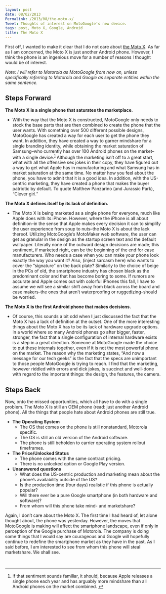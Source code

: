 ```yaml
---
layout: post
date: 08/02/2013
Permalink: /2013/08/the-moto-x/
Tweet: Thoughts of interest on MotoGoogle's new device.
tags: post, Moto X, Google, Android
title: The Moto X
---
```


<p id="themotox">First off, I wanted to make it clear that I do not care about <a href="http://www.motorola.com/us/consumers/Moto-X/moto-x,en_US,pg.html" title="Design Yours - Moto X">the Moto X</a>. As far as I am concerned, the Moto X is just another Android phone. However, I think the phone is an ingenious move for a number of reasons I thought would be of interest. </p>

<p><em>Note: I will refer to Motorola as MotoGoogle from now on, unless specifically referring to Motorola and Google as separate entities within the same sentence.</em></p>

<h2 id="stepsfoward">Steps Forward</h2>

<p><strong>The Moto X is a single phone that saturates the marketplace.</strong>
</p><ul><li>With the way that the Moto X is constructed, MotoGoogle only needs to stock the base parts that are then combined to create the phone that the user wants. With something over 500 different possible designs, MotoGoogle has created a way for each user to get the phone they want. In addition, they have created a way to garner mindshare for a single branding identity, while obtaining the market saturation of Samsung–who currently has over 100 Android phones on the market–with a single device.<sup id="fnr1"><a href="#fn1">1</a></sup>  Although the marketing isn’t off to a great start, what with all the offensive sex jokes in their copy, they have figured out a way to get what Apple has in manufacturing and what Samsung has in market saturation at the same time. No matter how you feel about the phone, you have to admit that it is a good idea. In addition, with the US-centric marketing, they have created a phone that makes the buyer patriotic by default. To quote Matthew Panzarino (and Jurassic Park), “Clever girl.”</li></ul>

<p><strong>The Moto X defines itself by its lack of definition.</strong>
</p><ul><li>The Moto X is being marketed as a single phone for everyone, much like Apple does with its iPhone. However, where the iPhone is all about definition–in the sense that Apple makes every decision it can to simplify the user experience from soup to nuts–the Moto X is about the lack thereof. Utilizing MotoGoogle’s MotoMaker web software, the user can get as granular in the design as the startup screen text and the default wallpaper. Literally none of the outward design decisions are made; this sentiment, if marketed right, can be the beginning of the end for case manufacturers. Who needs a case when you can make your phone look exactly the way you want it? Also, (inject sarcasm here) who wants to cover the “signature” on the back plate? Similarly to the choice of beige in the PCs of old, the smartphone industry has chosen black as the predominant color and that has become boring to some. If rumors are accurate and Apple comes out with colorful iPhones this fall, I have to assume we will see a similar shift away from black across the board and case makers–the ones that aren’t waterproofing or ruggedizing–should be worried.</li></ul>

<p><strong>The Moto X is the first Android phone that makes decisions.</strong>
</p><ul><li>Of course, this sounds a bit odd when I just discussed the fact that the Moto X has a lack of definition at the outset. One of the more interesting things about the Moto X has to be its lack of hardware upgrade options. In a world where so many Android phones go after bigger, faster, stronger, the fact that a single configuration of internal hardware exists is a step in a great direction. Someone at MotoGoogle made the choice to put these internals together, even if it is not the most powerful phone on the market. The reason why the marketing states, “And now a message for our tech geeks” is the fact that the specs are unimportant to those people MotoGoogle is trying to reach. I find that the marketing, however riddled with errors and dick jokes, is succinct and well-done with regard to the important things: the design, the features, the camera.</li></ul>

<h2 id="missedopportunities">Steps Back</h2>

<p>Now, onto the missed opportunities, which all have to do with a single problem. The Moto X is still an OEM phone (read: just another Android phone). All the things that people hate about Android phones are still true.</p>

<ul><li><strong>The Operating System</strong>
<ul><li>The OS that comes on the phone is still nonstandard, Motorola specific.</li>
<li>The OS is still an old version of the Android software.</li>
<li>The phone is still beholden to carrier operating system rollout timeframes.</li></ul></li>
<li><strong>The Price/Unlocked Status</strong>
<ul><li> The phone comes with the same contract pricing.</li>
<li>There is no unlocked option or Google Play version.</li></ul></li>
<li><strong>Unanswered questions</strong>
<ul><li>What does the US-centric production and marketing mean about the phone’s availability outside of the US?</li>
<li>Is the production time (four days) realistic if this phone is actually popular?</li>
<li>Will there ever be a pure Google smartphone (in both hardware and software)?</li>
<li>From whom will this phone take mind- and marketshare?</li></ul></li>
</ul><p>Again, I don’t care about the Moto X. The first time I had heard of, let alone thought about, the phone was yesterday. However, the moves that MotoGoogle is making will affect the smartphone landscape, even if only in perception of the Google purchase of Motorola. The company is doing some things that I would say are courageous and Google will hopefully continue to redefine the smartphone market as they have in the past. As I said before, I am interested to see from whom this phone will steal marketshare. We shall see.</p>

<p><br/></p>

<div class="footnotes">
<hr>
<ol><li id="fn1">If that sentiment sounds familiar, it should, because Apple releases a single phone each year and has arguably more mindshare than all Android phones on the market combined. <a href="#fnr1" class="footnoteBackLink" title="Jump back to footnote 1 in the text.">↩</a></li></ol><p><br/></p>
</div>